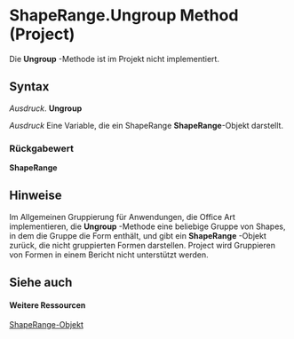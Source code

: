 
# ShapeRange.Ungroup Method (Project)
Die  **Ungroup** -Methode ist im Projekt nicht implementiert.

## Syntax

 _Ausdruck_. **Ungroup**

 _Ausdruck_ Eine Variable, die ein ShapeRange **ShapeRange**-Objekt darstellt.


### Rückgabewert

 **ShapeRange**


## Hinweise

Im Allgemeinen Gruppierung für Anwendungen, die Office Art implementieren, die  **Ungroup** -Methode eine beliebige Gruppe von Shapes, in dem die Gruppe die Form enthält, und gibt ein **ShapeRange** -Objekt zurück, die nicht gruppierten Formen darstellen. Project wird Gruppieren von Formen in einem Bericht nicht unterstützt werden.


## Siehe auch


#### Weitere Ressourcen


[ShapeRange-Objekt](315031aa-4b8c-424b-26e7-ce15897beb05.md)